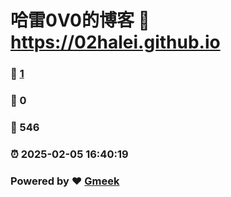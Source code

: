 # 哈雷0V0的博客 :link: https://02halei.github.io 
### :page_facing_up: [1](https://02halei.github.io/tag.html) 
### :speech_balloon: 0 
### :hibiscus: 546 
### :alarm_clock: 2025-02-05 16:40:19 
### Powered by :heart: [Gmeek](https://github.com/Meekdai/Gmeek)
